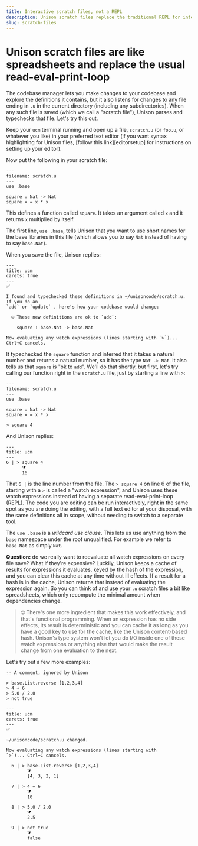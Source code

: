 ```yaml
---
title: Interactive scratch files, not a REPL
description: Unison scratch files replace the traditional REPL for interactive development
slug: scratch-files
---
```


# Unison scratch files are like spreadsheets and replace the usual read-eval-print-loop

The codebase manager lets you make changes to your codebase and explore the definitions it contains, but it also listens for changes to any file ending in `.u` in the current directory (including any subdirectories). When any such file is saved (which we call a "scratch file"), Unison parses and typechecks that file. Let's try this out.

Keep your `ucm` terminal running and open up a file, `scratch.u` (or `foo.u`, or whatever you like) in your preferred text editor (if you want syntax highlighting for Unison files, [follow this link][editorsetup] for instructions on setting up your editor).

Now put the following in your scratch file:

```unison
---
filename: scratch.u
---
use .base

square : Nat -> Nat
square x = x * x
```

This defines a function called `square`. It takes an argument called `x` and it returns `x` multiplied by itself.

The first line, `use .base`, tells Unison that you want to use short names for the base libraries in this file (which allows you to say `Nat` instead of having to say `base.Nat`).

When you save the file, Unison replies:

```
---
title: ucm
carets: true
---
✅

I found and typechecked these definitions in ~/unisoncode/scratch.u. If you do an
`add` or `update` , here's how your codebase would change:

  ⍟ These new definitions are ok to `add`:

    square : base.Nat -> base.Nat

Now evaluating any watch expressions (lines starting with `>`)... Ctrl+C cancels.
```

It typechecked the `square` function and inferred that it takes a natural number and returns a natural number, so it has the type `Nat -> Nat`. It also tells us that `square` is "ok to `add`". We'll do that shortly, but first, let's try calling our function right in the `scratch.u` file, just by starting a line with `>`:

```unison
---
filename: scratch.u
---
use .base

square : Nat -> Nat
square x = x * x

> square 4
```

And Unison replies:

```
---
title: ucm
---
6 | > square 4
      ⧩
      16
```

That `6 |` is the line number from the file. The `> square 4` on line 6 of the file, starting with a `>` is called a "watch expression", and Unison uses these watch expressions instead of having a separate read-eval-print-loop (REPL). The code you are editing can be run interactively, right in the same spot as you are doing the editing, with a full text editor at your disposal, with the same definitions all in scope, without needing to switch to a separate tool.

The `use .base` is a _wildcard use clause_. This lets us use anything from the `base` namespace under the root unqualified. For example we refer to `base.Nat` as simply `Nat`.

__Question:__ do we really want to reevaluate all watch expressions on every file save? What if they're expensive? Luckily, Unison keeps a cache of results for expressions it evaluates, keyed by the hash of the expression, and you can clear this cache at any time without ill effects. If a result for a hash is in the cache, Unison returns that instead of evaluating the expression again. So you can think of and use your `.u` scratch files a bit like spreadsheets, which only recompute the minimal amount when dependencies change.

> 🤓 There's one more ingredient that makes this work effectively, and that's functional programming. When an expression has no side effects, its result is deterministic and you can cache it as long as you have a good key to use for the cache, like the Unison content-based hash. Unison's type system won't let you do I/O inside one of these watch expressions or anything else that would make the result change from one evaluation to the next.

Let's try out a few more examples:

```unison
-- A comment, ignored by Unison

> base.List.reverse [1,2,3,4]
> 4 + 6
> 5.0 / 2.0
> not true
```

```
---
title: ucm
carets: true
---
✅

~/unisoncode/scratch.u changed.

Now evaluating any watch expressions (lines starting with
`>`)... Ctrl+C cancels.

  6 | > base.List.reverse [1,2,3,4]
        ⧩
        [4, 3, 2, 1]

  7 | > 4 + 6
        ⧩
        10

  8 | > 5.0 / 2.0
        ⧩
        2.5

  9 | > not true
        ⧩
        false
```

